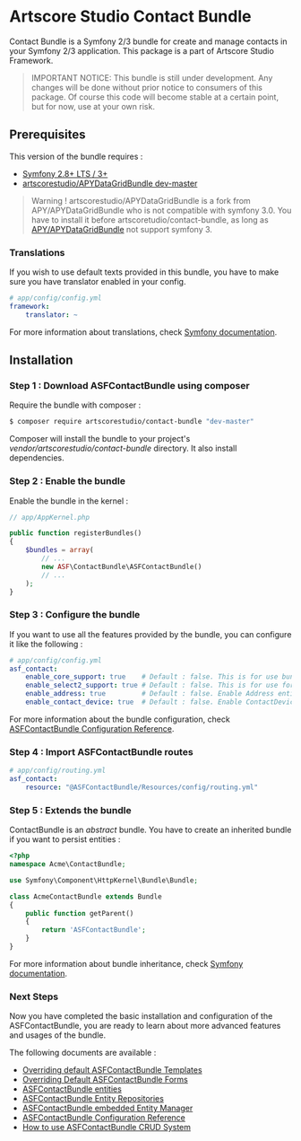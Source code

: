 # Artscore Studio Contact Bundle

Contact Bundle is a Symfony 2/3 bundle for create and manage contacts in your Symfony 2/3 application. This package is a part of Artscore Studio Framework.

> IMPORTANT NOTICE: This bundle is still under development. Any changes will be done without prior notice to consumers of this package. Of course this code will become stable at a certain point, but for now, use at your own risk.
 
## Prerequisites

This version of the bundle requires :
* [Symfony 2.8+ LTS / 3+][1]
* [artscorestudio/APYDataGridBundle dev-master][11]

> Warning ! artscorestudio/APYDataGridBundle is a fork from APY/APYDataGridBundle who is not compatible with symfony 3.0. You have to install it before artscoretudio/contact-bundle, as long as [APY/APYDataGridBundle][12] not support symfony 3.

### Translations

If you wish to use default texts provided in this bundle, you have to make sure you have translator enabled in your config.

```yaml
# app/config/config.yml
framework:
    translator: ~
```

For more information about translations, check [Symfony documentation][2].

## Installation

### Step 1 : Download ASFContactBundle using composer

Require the bundle with composer :

```bash
$ composer require artscorestudio/contact-bundle "dev-master"
```

Composer will install the bundle to your project's *vendor/artscorestudio/contact-bundle* directory. It also install dependencies. 

### Step 2 : Enable the bundle

Enable the bundle in the kernel :

```php
// app/AppKernel.php

public function registerBundles()
{
	$bundles = array(
		// ...
		new ASF\ContactBundle\ASFContactBundle()
		// ...
	);
}
```

### Step 3 : Configure the bundle

If you want to use all the features provided by the bundle, you can configure it like the following :

```yaml
# app/config/config.yml
asf_contact:
    enable_core_support: true    # Default : false. This is for use bundle in the Artscore Studio Framework (needs ASFCoreBundle)
    enable_select2_support: true # Default : false. This is for use forms fields based on jQuery plugin select2/select2
    enable_address: true         # Default : false. Enable Address entity
    enable_contact_device: true  # Default : false. Enable ContactDevice entity
```

For more information about the bundle configuration, check [ASFContactBundle Configuration Reference][3].

### Step 4 : Import ASFContactBundle routes

```yaml
# app/config/routing.yml
asf_contact:
    resource: "@ASFContactBundle/Resources/config/routing.yml"
```

### Step 5 : Extends the bundle

ContactBundle is an *abstract* bundle. You have to create an inherited bundle if you want to persist entities :

```php
<?php
namespace Acme\ContactBundle;

use Symfony\Component\HttpKernel\Bundle\Bundle;

class AcmeContactBundle extends Bundle
{
	public function getParent()
	{
		return 'ASFContactBundle';
	}
}
```

For more information about bundle inheritance, check [Symfony documentation][4].

### Next Steps

Now you have completed the basic installation and configuration of the ASFContactBundle, you are ready to learn about more advanced features and usages of the bundle.

The following documents are available :
* [Overriding default ASFContactBundle Templates][5]
* [Overriding Default ASFContactBundle Forms][6]
* [ASFContactBundle entities][7]
* [ASFContactBundle Entity Repositories][8]
* [ASFContactBundle embedded Entity Manager][9]
* [ASFContactBundle Configuration Reference][3]
* [How to use ASFContactBundle CRUD System][10]

[1]: http://symfony.com/download
[2]: https://symfony.com/doc/current/book/translation.html
[3]: configuration.md
[4]: http://symfony.com/doc/current/cookbook/bundles/inheritance.html
[5]: templates.md
[6]: forms.md
[7]: entities.md
[8]: repositories.md
[9]: entity-manager.md
[10]: crud-system.md
[11]: https://github.com/artscorestudio/APYDataGridBundle
[12]: https://github.com/APY/APYDataGridBundle